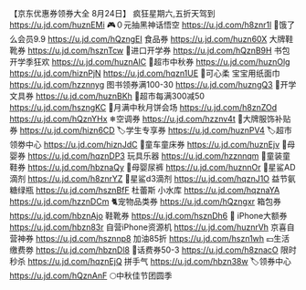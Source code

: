 【京东优惠券领券大全 8月24日】
疯狂星期六,五折天驾到
https://u.jd.com/huznEMi
🎮０元抽黑神话悟空
https://u.jd.com/h8znr1l
🛵饿了么会员9.9
https://u.jd.com/hQzngEI
食品券
https://u.jd.com/huzn60X
大牌鞋靴券
https://u.jd.com/hsznTcw
🛫进口开学券
https://u.jd.com/hQznB9H
书包开学季狂欢
https://u.jd.com/huznAlC
🛒超市中秋券
https://u.jd.com/huznOlg
https://u.jd.com/hiznPjN
https://u.jd.com/hqzn1UE
🧻可心柔 宝宝用纸面巾
https://u.jd.com/hzznnyg
图书领券满100-30
https://u.jd.com/huzngQ3
📐开学文具券
https://u.jd.com/huznBKh
🛒超市每满300减50
https://u.jd.com/hszngKC
🥮月满中秋月饼会场
https://u.jd.com/h8znZOd
https://u.jd.com/hQznYHx
❄空调券
https://u.jd.com/hzznv4t
🧥大牌服饰补贴券
https://u.jd.com/hizn6CD
🏷学生专享券
https://u.jd.com/huznPV4
🏷超市领劵中心
https://u.jd.com/hiznJdC
🛴童车童床券
https://u.jd.com/huznEjv
🏻母婴券
https://u.jd.com/hqznDP3
玩具乐器
https://u.jd.com/hzznnqm
🏻童装童鞋券
https://u.jd.com/hbznaQy
🏻母婴尿裤
https://u.jd.com/huznnOr
🏻星鲨AD滴剂
https://u.jd.com/h8znrYZ
🏻星鲨d3滴剂
https://u.jd.com/hqznJ1O
益节氨糖绿瓶
https://u.jd.com/hsznBfF
杜蕾斯 小水库
https://u.jd.com/hqznaYA
https://u.jd.com/hzznDCm
🐈宠物品类券
https://u.jd.com/hQzngxr
箱包券
https://u.jd.com/hbznAjo
鞋靴券
https://u.jd.com/hsznDh6
 iPhone大额券
https://u.jd.com/hbzn83r
自营iPhone资源机
https://u.jd.com/huznrVh
京喜自营神券
https://u.jd.com/hsznnp8
加油85折
https://u.jd.com/hszn1wh
💴生活缴费劵
https://u.jd.com/hbznDl8
🏻话费券50-3
https://u.jd.com/h8znacO
限时秒杀
https://u.jd.com/hqznEjQ
拼手气
https://u.jd.com/hbzn38w
🏷领券中心
https://u.jd.com/hQznAnF
🌕中秋佳节团圆季